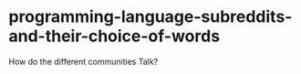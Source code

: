programming-language-subreddits-and-their-choice-of-words
=========================================================

How do the different communities Talk?
